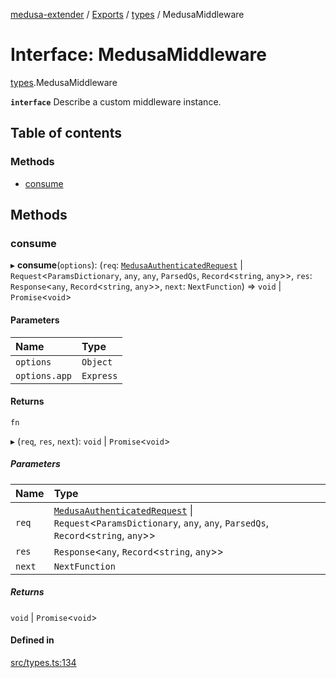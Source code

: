 [medusa-extender](../README.md) / [Exports](../modules.md) / [types](../modules/types.md) / MedusaMiddleware

# Interface: MedusaMiddleware

[types](../modules/types.md).MedusaMiddleware

**`interface`**
Describe a custom middleware instance.

## Table of contents

### Methods

- [consume](types.MedusaMiddleware.md#consume)

## Methods

### consume

▸ **consume**(`options`): (`req`: [`MedusaAuthenticatedRequest`](../modules/types.md#medusaauthenticatedrequest) \| `Request`<`ParamsDictionary`, `any`, `any`, `ParsedQs`, `Record`<`string`, `any`\>\>, `res`: `Response`<`any`, `Record`<`string`, `any`\>\>, `next`: `NextFunction`) => `void` \| `Promise`<`void`\>

#### Parameters

| Name | Type |
| :------ | :------ |
| `options` | `Object` |
| `options.app` | `Express` |

#### Returns

`fn`

▸ (`req`, `res`, `next`): `void` \| `Promise`<`void`\>

##### Parameters

| Name | Type |
| :------ | :------ |
| `req` | [`MedusaAuthenticatedRequest`](../modules/types.md#medusaauthenticatedrequest) \| `Request`<`ParamsDictionary`, `any`, `any`, `ParsedQs`, `Record`<`string`, `any`\>\> |
| `res` | `Response`<`any`, `Record`<`string`, `any`\>\> |
| `next` | `NextFunction` |

##### Returns

`void` \| `Promise`<`void`\>

#### Defined in

[src/types.ts:134](https://github.com/adrien2p/medusa-extender/blob/79a9c0b/src/types.ts#L134)

